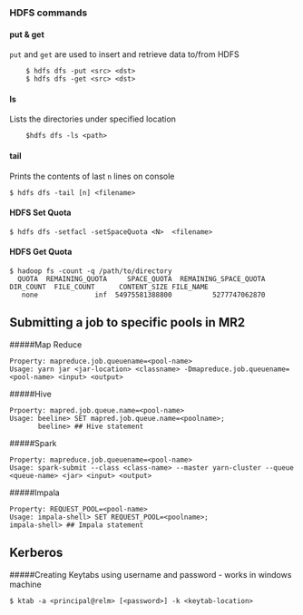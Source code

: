 ### HDFS commands
#### put & get
``put`` and ``get`` are used to insert and retrieve data to/from HDFS
```
    $ hdfs dfs -put <src> <dst>
    $ hdfs dfs -get <src> <dst>
```

#### ls
Lists the directories under specified location
```
    $hdfs dfs -ls <path>
```

#### tail
Prints the contents of last ``n`` lines on console
```
$ hdfs dfs -tail [n] <filename>
```


#### HDFS Set Quota
```
$ hdfs dfs -setfacl -setSpaceQuota <N>  <filename>
```


#### HDFS Get Quota
```
$ hadoop fs -count -q /path/to/directory
  QUOTA  REMAINING_QUOTA     SPACE_QUOTA  REMAINING_SPACE_QUOTA    DIR_COUNT  FILE_COUNT      CONTENT_SIZE FILE_NAME
   none              inf  54975581388800          5277747062870   
```


## Submitting a job to specific pools in MR2
#####Map Reduce
``` 
Property: mapreduce.job.queuename=<pool-name>
Usage: yarn jar <jar-location> <classname> -Dmapreduce.job.queuename=<pool-name> <input> <output>
```
#####Hive
```
Prpoerty: mapred.job.queue.name=<pool-name>
Usage: beeline> SET mapred.job.queue.name=<poolname>;
       beeline> ## Hive statement
```
#####Spark
```
Property: mapreduce.job.queuename=<pool-name>
Usage: spark-submit --class <class-name> --master yarn-cluster --queue <queue-name> <jar> <input> <output>
```

#####Impala
```
Property: REQUEST_POOL=<pool-name>
Usage: impala-shell> SET REQUEST_POOL=<poolname>;
impala-shell> ## Impala statement
```


## Kerberos
#####Creating Keytabs using username and password - works in windows machine
```
$ ktab -a <principal@relm> [<password>] -k <keytab-location>
```
